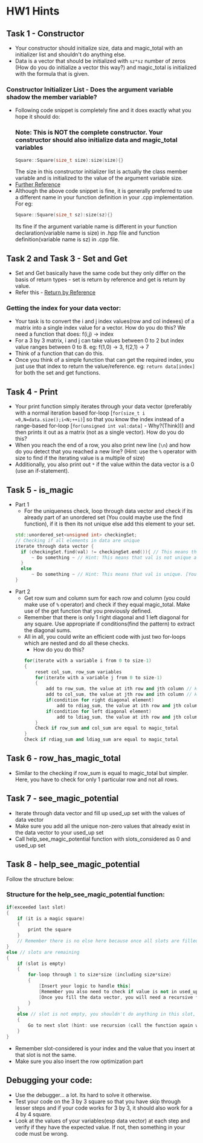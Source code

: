 # HW1 Hints

## Task 1 - Constructor
- Your constructor should initialize size, data and magic_total with an initializer list and shouldn't do anything else.
- Data is a vector that should be initialized with `sz*sz` number of zeros (How do you do initialize a vector this way?) and magic_total is initialized with the formula that is given.
### Constructor Initializer List - Does the argument variable shadow the member variable?
- Following code snippet is completely fine and it does exactly what you hope it should do:
  ### Note: This is NOT the complete constructor. Your constructor should also initialize data and magic_total variables
  ```c++
  Square::Square(size_t size):size(size){}
  ```
  The size in this constructor initializer list is actually the class member variable and is initialized to the value of the argument variable size.
- [Further Reference](https://stackoverflow.com/questions/6185020/initializing-member-variables-using-the-same-name-for-constructor-arguments-as-f)
- Although the above code snippet is fine, it is generally preferred to use a different name in your function definition in your .cpp implementation. For eg:
  ```c++
  Square::Square(size_t sz):size(sz){}
  ```
  Its fine if the argument variable name is different in your function declaration(variable name is size) in .hpp file and function definition(variable name is sz) in .cpp file.

## Task 2 and Task 3 - Set and Get
- Set and Get basically have the same code but they only differ on the basis of return types - set is return by reference and get is return by value.
- Refer this - [Return by Reference](https://github.com/TejasViswa/PIC10B_Disc1B_Disc2B/blob/main/Week_1/Ret_by_ref.md)
### Getting the index for your data vector:
- Your task is to convert the i and j index values(row and col indexes) of a matrix into a single index value for a vector. How do you do this? We need a function that does: f(i,j) -> index
- For a 3 by 3 matrix, i and j can take values between 0 to 2 but index value ranges between 0 to 8. eg: f(1,0) -> 3, f(2,1) -> 7
- Think of a function that can do this.
- Once you think of a simple function that can get the required index, you just use that index to return the value/reference. eg: `return data[index]` for both the set and get functions.

## Task 4 - Print
- Your print function simply iterates through your data vector (preferably with a normal iteration based for-loop [`for(size_t i =0,N=data.size();i<N;++i)`] so that you know the index instead of a range-based for-loop [`for(unsigned int val:data]` - Why?(Think))) and then prints it out as a matrix (not as a single vector). How do you do this?
- When you reach the end of a row, you also print new line (`\n`) and how do you detect that you reached a new line? (Hint: use the `%` operator with size to find if the iterating value is a multiple of size)
- Additionally, you also print out `*` if the value within the data vector is a 0 (use an if-statement).

## Task 5 - is_magic
- Part 1
    - For the uniqueness check, loop through data vector and check if its already part of an unordered set (You could maybe use the find function), if it is then its not unique else add this element to your set.
    ```c++
  std::unordered_set<unsigned int> checkingSet;
  // Checking if all elements in data are unique
  iterate through data vector {
      if (checkingSet.find(val) != checkingSet.end()){ // This means that val [element of data vector] was found within checkingSet (You could also use count function)
          ~ Do something ~ // Hint: This means that val is not unique and what should you do when val is not unique?
      }
      else
          ~ Do something ~ // Hint: This means that val is unique. [You could make use of the insert function as checkingSet.insert(val)]
  }
  ```
- Part 2
  -  Get row sum and column sum for each row and column (you could make use of `%` operator) and check if they equal magic_total. Make use of the get function that you previously defined.
  - Remember that there is only 1 right diagonal and 1 left diagonal for any square. Use appropriate if conditions(find the pattern) to extract the diagonal sums.
  - All in all, you could write an efficient code with just two for-loops which are nested and do all these checks.
    - How do you do this?
    ```c++
    for(iterate with a variable i from 0 to size-1)
    { 
        reset col_sum, row_sum variables
        for(iterate with a variable j from 0 to size-1)
        {
            add to row_sum, the value at ith row and jth column // Hint: use get function
            add to col_sum, the value at jth row and ith column // Hint: use get function
            if(condition for right diagonal element)
                add to rdiag_sum, the value at ith row and jth column // Hint: use get function
            if(condition for left diagonal element)
                add to ldiag_sum, the value at ith row and jth column // Hint: use get function
        }
        Check if row_sum and col_sum are equal to magic_total
    }
    Check if rdiag_sum and ldiag_sum are equal to magic_total
    ```
## Task 6 - row_has_magic_total
- Similar to the checking if row_sum is equal to magic_total but simpler. Here, you have to check for only 1 particular row and not all rows.

## Task 7 - see_magic_potential
- Iterate through data vector and fill up used_up set with the values of data vector
- Make sure you add all the unique non-zero values that already exist in the data vector to your used_up set
- Call help_see_magic_potential function with slots_considered as 0 and used_up set

## Task 8 - help_see_magic_potential
Follow the structure below:
### Structure for the help_see_magic_potential function:
```c++
if(exceeded last slot)
{
    if (it is a magic square)
    {
        print the square
    }
    // Remember there is no else here because once all slots are filled and it is not a magic square, there are no more lines to execute in this function, the control flow just returns to the previous function call without printing anything just like it should
}
else // slots are remaining
{
    if (slot is empty)
    {
        for-loop through 1 to size*size (including size*size)
        {
            [Insert your logic to handle this]
            [Remember you also need to check if value is not in used_up set and only then fill the data vector and used_up set]
            [Once you fill the data vector, you will need a recursive function call to go the next slot and a reset (set the value at data vector to zero and erase that value from used_up set) below that]
        }
    }
    else // slot is not empty, you shouldn't do anything in this slot, just go to the next slot
    {
        Go to next slot (hint: use recursion (call the function again with slot_considered+1 ))
    }
}
```
- Remember slot-considered is your index and the value that you insert at that slot is not the same.
- Make sure you also insert the row optimization part

## Debugging your code:
- Use the debugger... a lot. Its hard to solve it otherwise.
- Test your code on the 3 by 3 square so that you have skip through lesser steps and if your code works for 3 by 3, it should also work for a 4 by 4 square.
- Look at the values of your variables(esp data vector) at each step and verify if they have the expected value. If not, then something in your code must be wrong.
